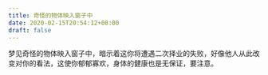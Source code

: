 ```yaml
---
title: 奇怪的物体映入窗子中
date: 2020-02-15T20:54:12+08:00
draft: false
---
```


梦见奇怪的物体映入窗子中，暗示着这你将遭遇二次择业的失败，好像他人从此改变对你的看法，这使你郁郁寡欢，身体的健康也是无保证，要注意。